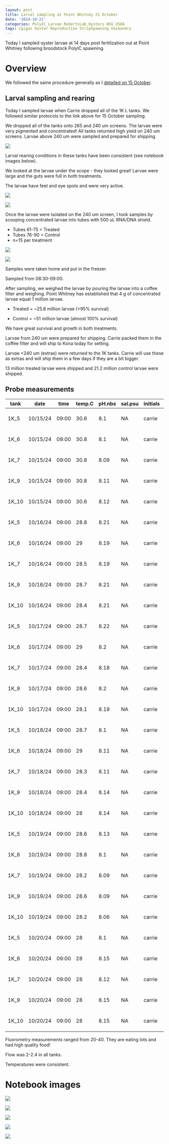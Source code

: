 ```yaml
---
layout: post
title: Larval sampling at Point Whitney 21 October
date: '2024-10-21'
categories: PolyIC_Larvae RobertsLab_Oysters WSG_USDA
tags: Cgigas Oyster Reproduction StripSpawning Husbandry
---
```


Today I sampled oyster larvae at 14 days post fertilization out at Point Whitney following broodstock PolyIC spawning.  

# Overview 

We followed the same procedure generally as I [detailed on 15 October](https://ahuffmyer.github.io/ASH_Putnam_Lab_Notebook/Larval-sampling-at-Point-Whitney-15-October/).  

## Larval sampling and rearing

Today I sampled larvae when Carrie dropped all of the 1K L tanks. We followed similar protocols to the link above for 15 October sampling.  

We dropped all of the tanks onto 265 and 240 um screens. The larvae were very pigmented and concentrated! All tanks returned high yield on 240 um screens. Larvae above 240 um were sampled and prepared for shipping. 

![](https://github.com/AHuffmyer/ASH_Putnam_Lab_Notebook/blob/master/images/NotebookImages/oysters/wsg_usda/20241021/pic3.jpeg?raw=true)  

Larval rearing conditions in these tanks have been consistent (see notebook images below).  

We looked at the larvae under the scope - they looked great! Larvae were large and the guts were full in both treatments. 

The larvae have feet and eye spots and were very active. 

![](https://github.com/AHuffmyer/ASH_Putnam_Lab_Notebook/blob/master/images/NotebookImages/oysters/wsg_usda/20241021/pic4.jpeg?raw=true)  

![](https://github.com/AHuffmyer/ASH_Putnam_Lab_Notebook/blob/master/images/NotebookImages/oysters/wsg_usda/20241021/pic5.jpeg?raw=true)  


Once the larvae were isolated on the 240 um screen, I took samples by scooping concentrated larvae into tubes with 500 uL RNA/DNA shield.  

- Tubes 61-75 = Treated  
- Tubes 76-90 = Control  
- n=15 per treatment  

![](https://github.com/AHuffmyer/ASH_Putnam_Lab_Notebook/blob/master/images/NotebookImages/oysters/wsg_usda/20241021/pic1.jpeg?raw=true)

![](https://github.com/AHuffmyer/ASH_Putnam_Lab_Notebook/blob/master/images/NotebookImages/oysters/wsg_usda/20241021/pic2.jpeg?raw=true)

Samples were taken home and put in the freezer.  

Sampled from 08:30-09:00.  

After sampling, we weighed the larvae by pouring the larvae into a coffee filter and weighing. Point Whitney has established that 4 g of concentrated larvae equal 1 million larvae.  

- Treated = ~25.8 million larvae (>95% survival)

- Control = ~51 million larvae (almost 100% survival)

We have great survival and growth in both treatments.  

Larvae from 240 um were prepared for shipping. Carrie packed them in the coffee filter and will ship to Kona today for setting. 

Larvae <240 um (extras) were returned to the 1K tanks. Carrie will use these as extras and will ship them in a few days if they are a bit bigger. 

13 million treated larvae were shipped and 21.2 million control larvae were shipped.  


## Probe measurements 

| tank  | date     | time  | temp.C | pH.nbs | sal.psu | initials | notes                 |
|-------|----------|-------|--------|--------|---------|----------|-----------------------|
| 1K_5  | 10/15/24 | 09:00 | 30.6   | 8.1    | NA      | carrie   | PolyIC-larvae-treated |
| 1K_6  | 10/15/24 | 09:00 | 30.8   | 8.1    | NA      | carrie   | PolyIC-larvae-treated |
| 1K_7  | 10/15/24 | 09:00 | 30.8   | 8.09   | NA      | carrie   | PolyIC-larvae-control |
| 1K_9  | 10/15/24 | 09:00 | 30.8   | 8.11   | NA      | carrie   | PolyIC-larvae-control |
| 1K_10 | 10/15/24 | 09:00 | 30.6   | 8.12   | NA      | carrie   | PolyIC-larvae-control |
| 1K_5  | 10/16/24 | 09:00 | 28.8   | 8.21   | NA      | carrie   | PolyIC-larvae-treated |
| 1K_6  | 10/16/24 | 09:00 | 29     | 8.19   | NA      | carrie   | PolyIC-larvae-treated |
| 1K_7  | 10/16/24 | 09:00 | 28.5   | 8.19   | NA      | carrie   | PolyIC-larvae-control |
| 1K_9  | 10/16/24 | 09:00 | 28.7   | 8.21   | NA      | carrie   | PolyIC-larvae-control |
| 1K_10 | 10/16/24 | 09:00 | 28.4   | 8.21   | NA      | carrie   | PolyIC-larvae-control |
| 1K_5  | 10/17/24 | 09:00 | 28.7   | 8.22   | NA      | carrie   | PolyIC-larvae-treated |
| 1K_6  | 10/17/24 | 09:00 | 29     | 8.2    | NA      | carrie   | PolyIC-larvae-treated |
| 1K_7  | 10/17/24 | 09:00 | 28.4   | 8.18   | NA      | carrie   | PolyIC-larvae-control |
| 1K_9  | 10/17/24 | 09:00 | 28.6   | 8.2    | NA      | carrie   | PolyIC-larvae-control |
| 1K_10 | 10/17/24 | 09:00 | 28.1   | 8.19   | NA      | carrie   | PolyIC-larvae-control |
| 1K_5  | 10/18/24 | 09:00 | 28.7   | 8.1    | NA      | carrie   | PolyIC-larvae-treated |
| 1K_6  | 10/18/24 | 09:00 | 29     | 8.11   | NA      | carrie   | PolyIC-larvae-treated |
| 1K_7  | 10/18/24 | 09:00 | 28.3   | 8.11   | NA      | carrie   | PolyIC-larvae-control |
| 1K_9  | 10/18/24 | 09:00 | 28.4   | 8.14   | NA      | carrie   | PolyIC-larvae-control |
| 1K_10 | 10/18/24 | 09:00 | 28     | 8.14   | NA      | carrie   | PolyIC-larvae-control |
| 1K_5  | 10/19/24 | 09:00 | 28.6   | 8.13   | NA      | carrie   | PolyIC-larvae-treated |
| 1K_6  | 10/19/24 | 09:00 | 28.8   | 8.1    | NA      | carrie   | PolyIC-larvae-treated |
| 1K_7  | 10/19/24 | 09:00 | 28.2   | 8.09   | NA      | carrie   | PolyIC-larvae-control |
| 1K_9  | 10/19/24 | 09:00 | 28.6   | 8.09   | NA      | carrie   | PolyIC-larvae-control |
| 1K_10 | 10/19/24 | 09:00 | 28.2   | 8.06   | NA      | carrie   | PolyIC-larvae-control |
| 1K_5  | 10/20/24 | 09:00 | 28     | 8.1    | NA      | carrie   | PolyIC-larvae-treated |
| 1K_6  | 10/20/24 | 09:00 | 28     | 8.15   | NA      | carrie   | PolyIC-larvae-treated |
| 1K_7  | 10/20/24 | 09:00 | 28     | 8.12   | NA      | carrie   | PolyIC-larvae-control |
| 1K_9  | 10/20/24 | 09:00 | 28     | 8.15   | NA      | carrie   | PolyIC-larvae-control |
| 1K_10 | 10/20/24 | 09:00 | 28     | 8.15   | NA      | carrie   | PolyIC-larvae-control |

Fluorometry measurements ranged from 20-40. They are eating lots and had high quality food!    

Flow was 2-2.4 in all tanks.  

Temperatures were consistent.  

# Notebook images 

![](https://github.com/AHuffmyer/ASH_Putnam_Lab_Notebook/blob/master/images/NotebookImages/oysters/wsg_usda/20241021/nb1.jpeg?raw=true)  

![](https://github.com/AHuffmyer/ASH_Putnam_Lab_Notebook/blob/master/images/NotebookImages/oysters/wsg_usda/20241021/nb2.jpeg?raw=true)  

![](https://github.com/AHuffmyer/ASH_Putnam_Lab_Notebook/blob/master/images/NotebookImages/oysters/wsg_usda/20241021/carrie1.jpeg?raw=true)  

![](https://github.com/AHuffmyer/ASH_Putnam_Lab_Notebook/blob/master/images/NotebookImages/oysters/wsg_usda/20241021/carrie2.jpeg?raw=true)  

![](https://github.com/AHuffmyer/ASH_Putnam_Lab_Notebook/blob/master/images/NotebookImages/oysters/wsg_usda/20241021/carrie3.jpeg?raw=true)  

